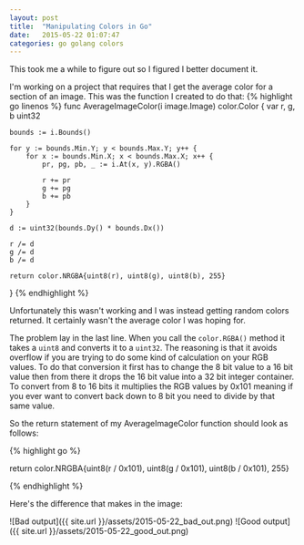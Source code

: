 ```yaml
---
layout: post
title:  "Manipulating Colors in Go"
date:   2015-05-22 01:07:47
categories: go golang colors 
---
```


This took me a while to figure out so I figured I better document it. 

I'm working on a project that requires that I get the average color for a section of an image. This was the function I created to do that:
{% highlight go linenos %}
func AverageImageColor(i image.Image) color.Color {
	var r, g, b uint32

	bounds := i.Bounds()

	for y := bounds.Min.Y; y < bounds.Max.Y; y++ {
		for x := bounds.Min.X; x < bounds.Max.X; x++ {
			pr, pg, pb, _ := i.At(x, y).RGBA()

			r += pr
			g += pg
			b += pb
		}
	}

	d := uint32(bounds.Dy() * bounds.Dx())

	r /= d
	g /= d
	b /= d

	return color.NRGBA{uint8(r), uint8(g), uint8(b), 255}
}
{% endhighlight %}

Unfortunately this wasn't working and I was instead getting random colors returned. It certainly wasn't the average color I was hoping for. 

The problem lay in the last line. When you call the `color.RGBA()` method it takes a `uint8` and converts it to a `uint32`. The reasoning is that it avoids overflow if you are trying to do some kind of calculation on your RGB values. To do that conversion it first has to change the 8 bit value to a 16 bit value then from there it drops the 16 bit value into a 32 bit integer container. To convert from 8 to 16 bits it multiplies the RGB values by 0x101 meaning if you ever want to convert back down to 8 bit you need to divide by that same value. 

So the return statement of my AverageImageColor function should look as follows:

{% highlight go %}

return color.NRGBA{uint8(r / 0x101), uint8(g / 0x101), uint8(b / 0x101), 255}

{% endhighlight %}

Here's the difference that makes in the image:

![Bad output]({{ site.url }}/assets/2015-05-22_bad_out.png)
![Good output]({{ site.url }}/assets/2015-05-22_good_out.png)